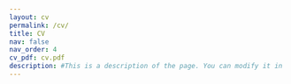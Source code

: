 ```yaml
---
layout: cv
permalink: /cv/
title: CV
nav: false
nav_order: 4
cv_pdf: cv.pdf
description: #This is a description of the page. You can modify it in 'pages/_cv.md'. You can also change or remove the top pdf download button.
---
```

